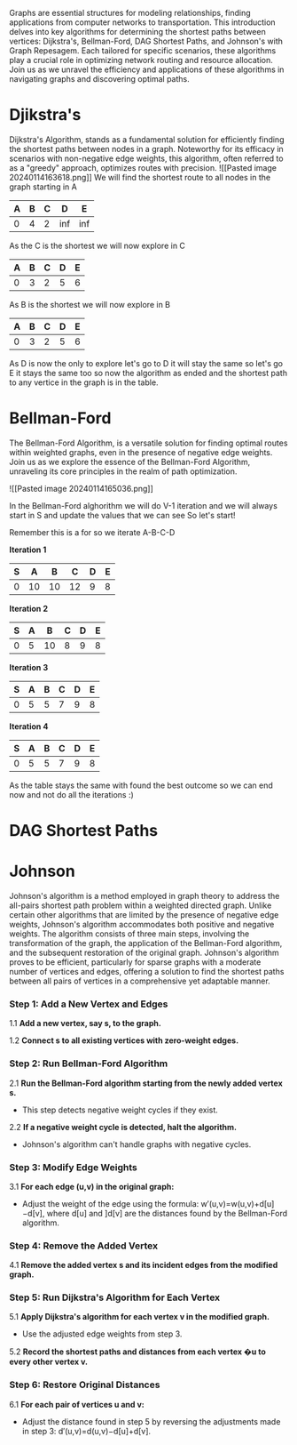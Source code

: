 Graphs are essential structures for modeling relationships, finding applications from computer networks to transportation. This introduction delves into key algorithms for determining the shortest paths between vertices: Dijkstra's, Bellman-Ford, DAG Shortest Paths, and Johnson's with Graph Repesagem. Each tailored for specific scenarios, these algorithms play a crucial role in optimizing network routing and resource allocation. Join us as we unravel the efficiency and applications of these algorithms in navigating graphs and discovering optimal paths.
# Djikstra's 
Dijkstra's Algorithm, stands as a fundamental solution for efficiently finding the shortest paths between nodes in a graph. Noteworthy for its efficacy in scenarios with non-negative edge weights, this algorithm, often referred to as a "greedy" approach, optimizes routes with precision.
![[Pasted image 20240114163618.png]]
We will find the shortest route to all nodes in the graph starting in A

| A | B | C | D | E |
| ---- | ---- | ---- | ---- | ---- |
| 0 | 4 | 2 | inf | inf |
As the C is the shortest we will now explore in C

| A | B | C | D | E |
| ---- | ---- | ---- | ---- | ---- |
| 0 | 3 | 2 | 5 | 6 |
As B is the shortest we will now explore in B

| A | B | C | D | E |
| ---- | ---- | ---- | ---- | ---- |
| 0 | 3 | 2 | 5 | 6 |

As D is now the only to explore let's go to D it will stay the same so let's go E it stays the same too so now the algorithm as ended and the shortest path to any vertice in the graph is in the table.

# Bellman-Ford

The Bellman-Ford Algorithm, is a versatile solution for finding optimal routes within weighted graphs, even in the presence of negative edge weights. Join us as we explore the essence of the Bellman-Ford Algorithm, unraveling its core principles in the realm of path optimization.

![[Pasted image 20240114165036.png]]

In the Bellman-Ford alghorithm we will do V-1 iteration and we will always start in S and update the values that we can see 
So let's start!

Remember this is a for so we iterate A-B-C-D

**Iteration 1**

| S | A | B | C | D | E |
| ---- | ---- | ---- | ---- | ---- | ---- |
| 0 | 10 | 10 | 12 | 9 | 8 |
**Iteration 2**

| S | A | B | C | D | E |
| ---- | ---- | ---- | ---- | ---- | ---- |
| 0 | 5 | 10 | 8 | 9 | 8 |
**Iteration 3**

| S | A | B | C | D | E |
| ---- | ---- | ---- | ---- | ---- | ---- |
| 0 | 5 | 5 | 7 | 9 | 8 |

**Iteration 4**

| S | A | B | C | D | E |
| ---- | ---- | ---- | ---- | ---- | ---- |
| 0 | 5 | 5 | 7 | 9 | 8 |

As the table stays the same with found the best outcome so we can end now and not do all the iterations :)

# DAG Shortest Paths



# Johnson 
Johnson's algorithm is a method employed in graph theory to address the all-pairs shortest path problem within a weighted directed graph. Unlike certain other algorithms that are limited by the presence of negative edge weights, Johnson's algorithm accommodates both positive and negative weights. The algorithm consists of three main steps, involving the transformation of the graph, the application of the Bellman-Ford algorithm, and the subsequent restoration of the original graph. Johnson's algorithm proves to be efficient, particularly for sparse graphs with a moderate number of vertices and edges, offering a solution to find the shortest paths between all pairs of vertices in a comprehensive yet adaptable manner.

### Step 1: Add a New Vertex and Edges

1.1 **Add a new vertex, say s, to the graph.**

1.2 **Connect s to all existing vertices with zero-weight edges.**

### Step 2: Run Bellman-Ford Algorithm

2.1 **Run the Bellman-Ford algorithm starting from the newly added vertex s.**

- This step detects negative weight cycles if they exist.

2.2 **If a negative weight cycle is detected, halt the algorithm.**

- Johnson's algorithm can't handle graphs with negative cycles.

### Step 3: Modify Edge Weights

3.1 **For each edge (u,v) in the original graph:**

- Adjust the weight of the edge using the formula: w′(u,v)=w(u,v)+d[u]−d[v], where d[u] and ]d[v] are the distances found by the Bellman-Ford algorithm.

### Step 4: Remove the Added Vertex

4.1 **Remove the added vertex s and its incident edges from the modified graph.**

### Step 5: Run Dijkstra's Algorithm for Each Vertex

5.1 **Apply Dijkstra's algorithm for each vertex v in the modified graph.**

- Use the adjusted edge weights from step 3.

5.2 **Record the shortest paths and distances from each vertex �u to every other vertex v.**

### Step 6: Restore Original Distances

6.1 **For each pair of vertices u and v:**

- Adjust the distance found in step 5 by reversing the adjustments made in step 3: d′(u,v)=d(u,v)−d[u]+d[v].